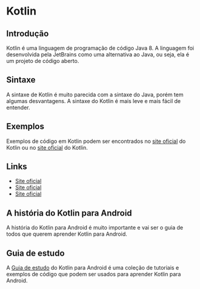 <!-- Acabei de criar um arquivo na raiz da pasta chamado Kotlin.md, por favor, crie uma documentação sobre a linguagem Kotlin com vários tópicos e cada tópicos com links para a documentação oficial do Kotlin -->


# Kotlin

## Introdução


Kotlin é uma linguagem de programação de código Java 8. A linguagem foi desenvolvida pela JetBrains como uma alternativa ao Java, ou seja, ela é um projeto de código aberto.


## Sintaxe


A sintaxe de Kotlin é muito parecida com a sintaxe do Java, porém tem algumas desvantagens. A sintaxe do Kotlin é mais leve e mais fácil de entender.


## Exemplos


Exemplos de código em Kotlin podem ser encontrados no [site oficial](https://kotlinlang.org/docs/tutorials/kotlin-for-java-developers.html) do Kotlin ou no [site oficial](https://kotlinlang.org/docs/reference/kotlin-for-java-developers.html) do Kotlin.


## Links

* [Site oficial](https://kotlinlang.org/)
* [Site oficial](https://kotlinlang.org/docs/tutorials/kotlin-for-java-developers.html)
* [Site oficial](https://kotlinlang.org/docs/reference/kotlin-for-java-developers.html)

## A história do Kotlin para Android


A história do Kotlin para Android é muito importante e vai ser o guia de todos que querem aprender Kotlin para Android.

## Guia de estudo


A [Guia de estudo](https://kotlinlang.org/docs/tutorials/kotlin-for-android-developers.html) do Kotlin para Android é uma coleção de tutoriais e exemplos de código que podem ser usados para aprender Kotlin para Android.